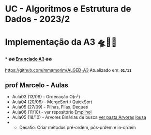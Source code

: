 # UC - Algoritmos e Estrutura de Dados - 2023/2

# Implementação da A3 🛸👨‍💻

#### * 🔥🔥 [Enunciado A3](https://github.com/mmamorim/ALGED-A3) 🔥🔥 
https://github.com/mmamorim/ALGED-A3 Atualizado em: **```01/11```** 

## prof Marcelo - Aulas

* Aula03 (13/09) - Ordenação O(n²) 
* Aula04 (20/09) - MergeSort / QuickSort
* Aula05 (27/09) - Pilhas, Filas, Deques
* Aula06 (11/10) - ver repositório [Empilhol](https://github.com/mmamorim/Empilhol)
* Aula05 (18/10) - Árvores Binárias de busca [ver pasta Arvores](/Arvores) [lousa](/Arvores/desenho.pdf)
* * Desafio: Criar métodos pré-ordem, pós-ordem e in-ordem
